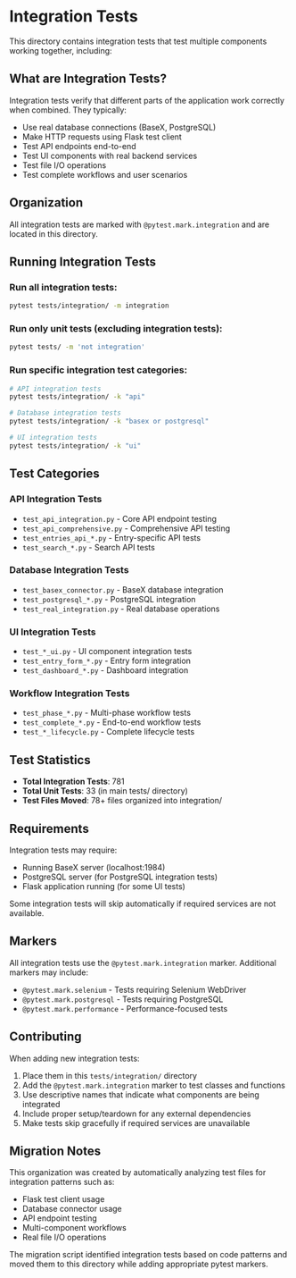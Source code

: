 # Integration Tests

This directory contains integration tests that test multiple components working together, including:

## What are Integration Tests?

Integration tests verify that different parts of the application work correctly when combined. They typically:

- Use real database connections (BaseX, PostgreSQL)
- Make HTTP requests using Flask test client
- Test API endpoints end-to-end
- Test UI components with real backend services
- Test file I/O operations
- Test complete workflows and user scenarios

## Organization

All integration tests are marked with `@pytest.mark.integration` and are located in this directory.

## Running Integration Tests

### Run all integration tests:
```bash
pytest tests/integration/ -m integration
```

### Run only unit tests (excluding integration tests):
```bash
pytest tests/ -m 'not integration'
```

### Run specific integration test categories:
```bash
# API integration tests
pytest tests/integration/ -k "api"

# Database integration tests  
pytest tests/integration/ -k "basex or postgresql"

# UI integration tests
pytest tests/integration/ -k "ui"
```

## Test Categories

### API Integration Tests
- `test_api_integration.py` - Core API endpoint testing
- `test_api_comprehensive.py` - Comprehensive API testing
- `test_entries_api_*.py` - Entry-specific API tests
- `test_search_*.py` - Search API tests

### Database Integration Tests
- `test_basex_connector.py` - BaseX database integration
- `test_postgresql_*.py` - PostgreSQL integration
- `test_real_integration.py` - Real database operations

### UI Integration Tests
- `test_*_ui.py` - UI component integration tests
- `test_entry_form_*.py` - Entry form integration
- `test_dashboard_*.py` - Dashboard integration

### Workflow Integration Tests
- `test_phase_*.py` - Multi-phase workflow tests
- `test_complete_*.py` - End-to-end workflow tests
- `test_*_lifecycle.py` - Complete lifecycle tests

## Test Statistics

- **Total Integration Tests**: 781
- **Total Unit Tests**: 33 (in main tests/ directory)
- **Test Files Moved**: 78+ files organized into integration/

## Requirements

Integration tests may require:
- Running BaseX server (localhost:1984)
- PostgreSQL server (for PostgreSQL integration tests)
- Flask application running (for some UI tests)

Some integration tests will skip automatically if required services are not available.

## Markers

All integration tests use the `@pytest.mark.integration` marker. Additional markers may include:
- `@pytest.mark.selenium` - Tests requiring Selenium WebDriver
- `@pytest.mark.postgresql` - Tests requiring PostgreSQL
- `@pytest.mark.performance` - Performance-focused tests

## Contributing

When adding new integration tests:

1. Place them in this `tests/integration/` directory
2. Add the `@pytest.mark.integration` marker to test classes and functions
3. Use descriptive names that indicate what components are being integrated
4. Include proper setup/teardown for any external dependencies
5. Make tests skip gracefully if required services are unavailable

## Migration Notes

This organization was created by automatically analyzing test files for integration patterns such as:
- Flask test client usage
- Database connector usage
- API endpoint testing
- Multi-component workflows
- Real file I/O operations

The migration script identified integration tests based on code patterns and moved them to this directory while adding appropriate pytest markers.